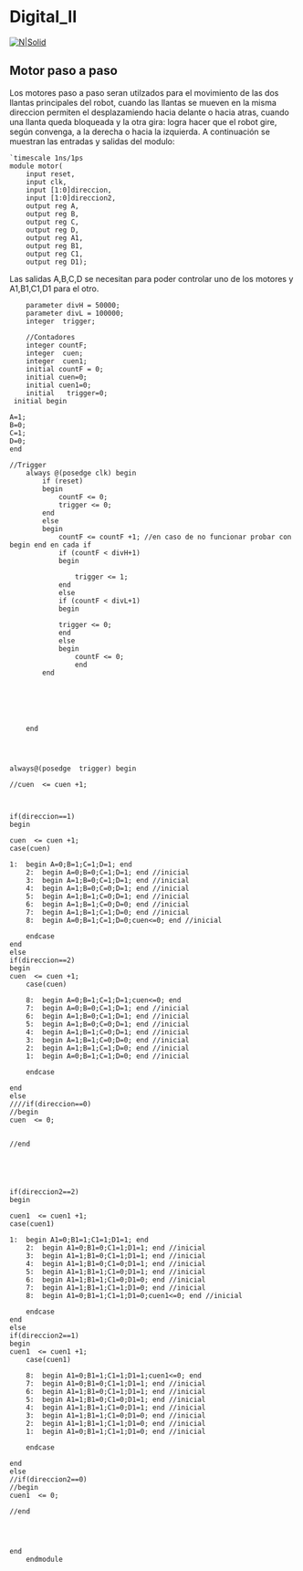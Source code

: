 # Digital_II
[![N|Solid](https://www.universidadesvirtuales.com.co/logos/original/logo-universidad-nacional-de-colombia.png)](https://www.universidadesvirtuales.com.co/logos/original/logo-universidad-nacional-de-colombia.png)


## Motor paso a paso
Los motores paso a paso seran utilzados para el movimiento de las dos llantas principales del robot, cuando las llantas se mueven en la misma direccion permiten el desplazamiendo hacia delante o hacia atras, cuando una llanta queda bloqueada y la otra gira: logra hacer que el robot gire, según convenga, a la derecha o hacia la izquierda.
A continuación se muestran las entradas y salidas del modulo:
~~~
`timescale 1ns/1ps
module motor(
    input reset,
    input clk,
    input [1:0]direccion,   
    input [1:0]direccion2,
    output reg A, 
    output reg B,
    output reg C, 
    output reg D,
    output reg A1, 
    output reg B1,
    output reg C1, 
    output reg D1);
~~~
Las salidas A,B,C,D se necesitan para poder controlar uno de los motores y A1,B1,C1,D1 para el otro.


```
    parameter divH = 50000; 
    parameter divL = 100000;
	integer  trigger;
	
	//Contadores
	integer countF;
	integer  cuen;
	integer  cuen1;
	initial countF = 0;
	initial cuen=0;
	initial cuen1=0;
	initial   trigger=0;
 initial begin

A=1;
B=0;
C=1;
D=0;
end

//Trigger
	always @(posedge clk) begin 
		if (reset) 
		begin 
			countF <= 0;
			trigger <= 0;
		end 
		else 
		begin
			countF <= countF +1; //en caso de no funcionar probar con begin end en cada if
			if (countF < divH+1)
			begin
			
				trigger <= 1;
			end
			else
			if (countF < divL+1)
			begin
			
			trigger <= 0;
			end
			else 
			begin
				countF <= 0;
				end
		end
		
		
    

		
		
	end
	
	
	
	
always@(posedge  trigger) begin

//cuen  <= cuen +1;



if(direccion==1)
begin

cuen  <= cuen +1;
case(cuen)

1:  begin A=0;B=1;C=1;D=1; end 
	2:  begin A=0;B=0;C=1;D=1; end //inicial
	3:  begin A=1;B=0;C=1;D=1; end //inicial
	4:  begin A=1;B=0;C=0;D=1; end //inicial
	5:  begin A=1;B=1;C=0;D=1; end //inicial
	6:  begin A=1;B=1;C=0;D=0; end //inicial
	7:  begin A=1;B=1;C=1;D=0; end //inicial
	8:  begin A=0;B=1;C=1;D=0;cuen<=0; end //inicial
	
	endcase
end	
else 
if(direccion==2)	
begin
cuen  <= cuen +1;
	case(cuen)

	8:  begin A=0;B=1;C=1;D=1;cuen<=0; end 
	7:  begin A=0;B=0;C=1;D=1; end //inicial
	6:  begin A=1;B=0;C=1;D=1; end //inicial
	5:  begin A=1;B=0;C=0;D=1; end //inicial
	4:  begin A=1;B=1;C=0;D=1; end //inicial
	3:  begin A=1;B=1;C=0;D=0; end //inicial
	2:  begin A=1;B=1;C=1;D=0; end //inicial
	1:  begin A=0;B=1;C=1;D=0; end //inicial
	
	endcase
	
end
else
////if(direccion==0)	
//begin
cuen  <= 0;
	
	
//end





if(direccion2==2)
begin

cuen1  <= cuen1 +1;
case(cuen1)

1:  begin A1=0;B1=1;C1=1;D1=1; end 
	2:  begin A1=0;B1=0;C1=1;D1=1; end //inicial
	3:  begin A1=1;B1=0;C1=1;D1=1; end //inicial
	4:  begin A1=1;B1=0;C1=0;D1=1; end //inicial
	5:  begin A1=1;B1=1;C1=0;D1=1; end //inicial
	6:  begin A1=1;B1=1;C1=0;D1=0; end //inicial
	7:  begin A1=1;B1=1;C1=1;D1=0; end //inicial
	8:  begin A1=0;B1=1;C1=1;D1=0;cuen1<=0; end //inicial
	
	endcase
end	
else
if(direccion2==1)	
begin
cuen1  <= cuen1 +1;
	case(cuen1)

	8:  begin A1=0;B1=1;C1=1;D1=1;cuen1<=0; end 
	7:  begin A1=0;B1=0;C1=1;D1=1; end //inicial
	6:  begin A1=1;B1=0;C1=1;D1=1; end //inicial
	5:  begin A1=1;B1=0;C1=0;D1=1; end //inicial
	4:  begin A1=1;B1=1;C1=0;D1=1; end //inicial
	3:  begin A1=1;B1=1;C1=0;D1=0; end //inicial
	2:  begin A1=1;B1=1;C1=1;D1=0; end //inicial
	1:  begin A1=0;B1=1;C1=1;D1=0; end //inicial
	
	endcase
	
end 
else
//if(direccion2==0)	
//begin
cuen1  <= 0;
		
//end

		
	
		
end
	endmodule
```
